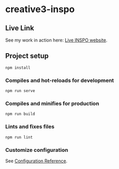 # creative3-inspo

## Live Link
See my work in action here: [Live INSPO website](http://inspo.travel-skedaddle.com).


## Project setup
```
npm install
```

### Compiles and hot-reloads for development
```
npm run serve
```

### Compiles and minifies for production
```
npm run build
```

### Lints and fixes files
```
npm run lint
```

### Customize configuration
See [Configuration Reference](https://cli.vuejs.org/config/).
